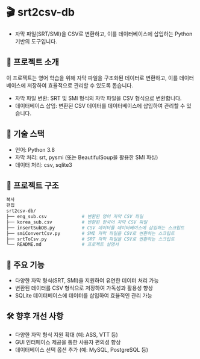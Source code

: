 # 🎬 srt2csv-db
* 자막 파일(SRT/SMI)을 CSV로 변환하고, 이를 데이터베이스에 삽입하는 Python 기반의 도구입니다.


## 📝 프로젝트 소개

이 프로젝트는 영어 학습을 위해 자막 파일을 구조화된 데이터로 변환하고, 이를 데이터베이스에 저장하여 효율적으로 관리할 수 있도록 돕습니다. 

* 자막 파일 변환: SRT 및 SMI 형식의 자막 파일을 CSV 형식으로 변환합니다.
* 데이터베이스 삽입: 변환된 CSV 데이터를 데이터베이스에 삽입하여 관리할 수 있습니다.

## 🔧 기술 스택
* 언어: Python 3.8
* 자막 처리: srt, pysmi (또는 BeautifulSoup을 활용한 SMI 파싱)
* 데이터 처리: csv, sqlite3

##   📁 프로젝트 구조
  ``` bash
  복사
  편집
  srt2csv-db/
  ├── eng_sub.csv             # 변환된 영어 자막 CSV 파일
  ├── korea_sub.csv           # 변환된 한국어 자막 CSV 파일
  ├── insertSubDB.py          # CSV 데이터를 데이터베이스에 삽입하는 스크립트
  ├── smiConvertCsv.py        # SMI 자막 파일을 CSV로 변환하는 스크립트
  ├── srtToCsv.py             # SRT 자막 파일을 CSV로 변환하는 스크립트
  └── README.md               # 프로젝트 설명서
```

## 📌 주요 기능
- 다양한 자막 형식(SRT, SMI)을 지원하여 유연한 데이터 처리 가능
- 변환된 데이터를 CSV 형식으로 저장하여 가독성과 활용성 향상
- SQLite 데이터베이스에 데이터를 삽입하여 효율적인 관리 가능

## 🛠️ 향후 개선 사항
- 다양한 자막 형식 지원 확대 (예: ASS, VTT 등)
- GUI 인터페이스 제공을 통한 사용자 편의성 향상
- 데이터베이스 선택 옵션 추가 (예: MySQL, PostgreSQL 등)
